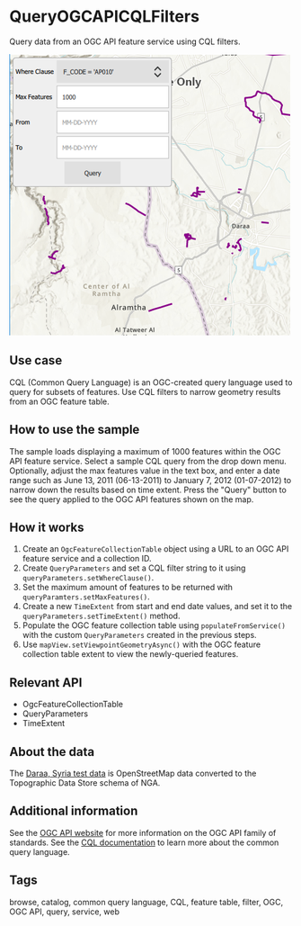 # QueryOGCAPICQLFilters

Query data from an OGC API feature service using CQL filters.

![](screenshot.png)

## Use case

CQL (Common Query Language) is an OGC-created query language used to query for subsets of features. Use CQL filters to narrow geometry results from an OGC feature table.

## How to use the sample
The sample loads displaying a maximum of 1000 features within the OGC API feature service. Select a sample CQL query from the drop down menu. Optionally, adjust the max features value in the text box, and enter a date range such as June 13, 2011 (06-13-2011) to January 7, 2012 (01-07-2012) to narrow down the results based on time extent. Press the "Query" button to see the query applied to the OGC API features shown on the map.

## How it works
1. Create an `OgcFeatureCollectionTable` object using a URL to an OGC API feature service and a collection ID.
2. Create `QueryParameters` and set a CQL filter string to it using `queryParameters.setWhereClause()`.
3. Set the maximum amount of features to be returned with `queryParamters.setMaxFeatures()`.
4. Create a new `TimeExtent` from start and end date values, and set it to the `queryParameters.setTimeExtent()` method.
5. Populate the OGC feature collection table using `populateFromService()` with the custom `QueryParameters` created in the previous steps.
6. Use `mapView.setViewpointGeometryAsync()` with the OGC feature collection table extent to view the newly-queried features.

## Relevant API
* OgcFeatureCollectionTable
* QueryParameters
* TimeExtent

## About the data
The [Daraa, Syria test data](https://demo.ldproxy.net/daraa) is OpenStreetMap data converted to the Topographic Data Store schema of NGA.

## Additional information
See the [OGC API website](https://ogcapi.ogc.org/) for more information on the OGC API family of standards. See the [CQL documentation](https://portal.ogc.org/files/96288#cql-core) to learn more about the common query language.

## Tags
browse, catalog, common query language, CQL, feature table, filter, OGC, OGC API, query, service, web
